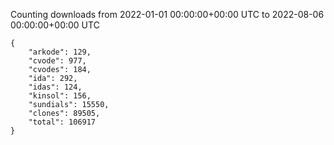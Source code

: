 
Counting downloads from 2022-01-01 00:00:00+00:00 UTC to 2022-08-06 00:00:00+00:00 UTC

```
{
    "arkode": 129,
    "cvode": 977,
    "cvodes": 184,
    "ida": 292,
    "idas": 124,
    "kinsol": 156,
    "sundials": 15550,
    "clones": 89505,
    "total": 106917
}
```
